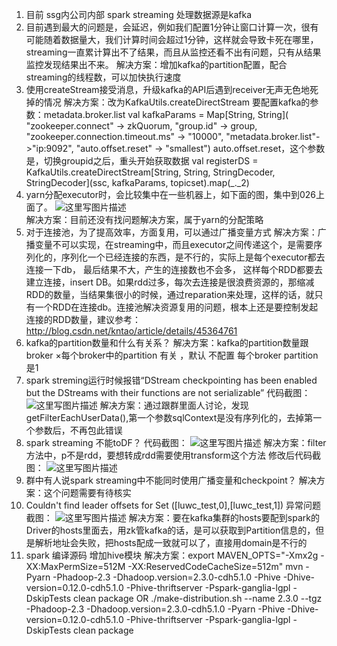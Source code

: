 1. 目前 ssg内公司内部 spark streaming 处理数据源是kafka  
2.  目前遇到最大的问题是，会延迟，例如我们配置1分钟让窗口计算一次，很有可能随着数据量大，我们计算时间会超过1分钟，这样就会导致卡死在哪里，streaming一直累计算出不了结果，而且从监控还看不出有问题，只有从结果监控发现结果出不来。
解决方案：增加kafka的partition配置，配合streaming的线程数，可以加快执行速度
3.  使用createStream接受消息，升级kafka的API后遇到receiver无声无色地死掉的情况 
解决方案：改为KafkaUtils.createDirectStream
要配置kafka的参数：metadata.broker.list
    val kafkaParams = Map[String, String](
      "zookeeper.connect" -> zkQuorum, "group.id" -> group,
      "zookeeper.connection.timeout.ms" -> "10000",
      "metadata.broker.list"->"ip:9092",
      "auto.offset.reset" -> "smallest")
auto.offset.reset，这个参数是，切换groupid之后，重头开始获取数据
val registerDS = KafkaUtils.createDirectStream[String, String, StringDecoder, StringDecoder](ssc, kafkaParams, topicset).map(_._2)
4. yarn分配executor时，会比较集中在一些机器上，如下面的图，集中到026上面了。
![这里写图片描述](http://img.blog.csdn.net/20150618200108972)  
解决方案：目前还没有找问题解决方案，属于yarn的分配策略
5. 对于连接池，为了提高效率，方面复用，可以通过广播变量方式
解决方案：广播变量不可以实现，在streaming中，而且executor之间传递这个，是需要序列化的，序列化一个已经连接的东西，是不行的，实际上是每个executor都去连接一下db， 最后结果不大，产生的连接数也不会多，
这样每个RDD都要去建立连接，insert DB。如果rdd过多，每次去连接是很浪费资源的，那缩减RDD的数量，当结果集很小的时候，通过reparation来处理，这样的话，就只有一个RDD在连接db。连接池解决资源复用的问题，根本上还是要控制发起连接的RDD数量，建议参考：http://blog.csdn.net/kntao/article/details/45364761
6.  kafka的partition数量和什么有关系？
 解决方案：kafka的partition数量跟broker ×每个broker中的partition 有关 ，默认 不配置 每个broker partition是1 
7. spark streming运行时候报错“DStream checkpointing has been enabled but the DStreams with their functions are not serializable”
 代码截图：![这里写图片描述](http://img.blog.csdn.net/20150623173548503)
 解决方案：通过跟群里面人讨论，发现getFilterEachUserData(),第一个参数sqlContext是没有序列化的，去掉第一个参数后，不再包此错误
8. spark streaming 不能toDF？
 代码截图：
 ![这里写图片描述](http://img.blog.csdn.net/20150623174122196)
 解决方案：filter 方法中，p不是rdd，要想转成rdd需要使用transform这个方法
 修改后代码截图：
 ![这里写图片描述](http://img.blog.csdn.net/20150623174311143)
9.   群中有人说spark streaming中不能同时使用广播变量和checkpoint？
 解决方案：这个问题需要有待核实
10. Couldn't find leader offsets for Set ([luwc_test,0],[luwc_test,1])
 异常问题截图：
 ![这里写图片描述](http://img.blog.csdn.net/20150623175013626)
 解决方案：要在kafka集群的hosts要配到spark的Driver的hosts里面去，用zk管kafka的话，是可以获取到Partition信息的，但是解析地址会失败，把hosts配成一致就可以了，直接用domain是不行的
11.  spark 编译源码 增加hive模块
 解决方案：export MAVEN_OPTS="-Xmx2g -XX:MaxPermSize=512M -XX:ReservedCodeCacheSize=512m"
 mvn -Pyarn -Phadoop-2.3 -Dhadoop.version=2.3.0-cdh5.1.0 -Phive -Dhive-version=0.12.0-cdh5.1.0 -Phive-thriftserver -Pspark-ganglia-lgpl  -DskipTests clean package
 OR
 ./make-distribution.sh --name 2.3.0 --tgz  -Phadoop-2.3 -Dhadoop.version=2.3.0-cdh5.1.0 -Pyarn -Phive -Dhive-version=0.12.0-cdh5.1.0 -Phive-thriftserver -Pspark-ganglia-lgpl -DskipTests clean package

